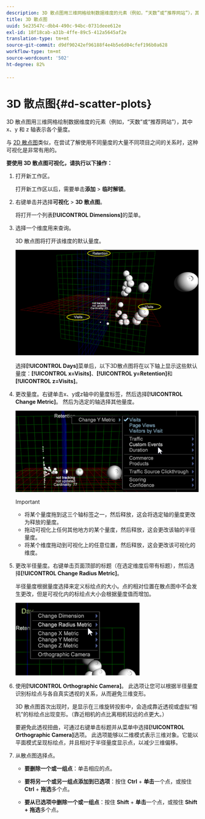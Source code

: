 ```yaml
---
description: 3D 散点图用三维网格绘制数据维度的元素（例如，“天数”或“推荐网站”），其中 x、y 和 z 轴表示各个量度。
title: 3D 散点图
uuid: 5e23547c-dbb4-490c-94bc-0731deee612e
exl-id: 18f18cab-a31b-4ffe-89c5-412a5645af2e
translation-type: tm+mt
source-git-commit: d9df90242ef96188f4e4b5e6d04cfef196b0a628
workflow-type: tm+mt
source-wordcount: '502'
ht-degree: 82%

---
```


# 3D 散点图{#d-scatter-plots}

3D 散点图用三维网格绘制数据维度的元素（例如，“天数”或“推荐网站”），其中 x、y 和 z 轴表示各个量度。

与 [2D 散点图](https://docs.adobe.com/content/help/en/data-workbench/using/client/t-open-ins.html#Scatter_Plots)类似，在尝试了解使用不同量度的大量不同项目之间的关系时，这种可视化是非常有用的。

**要使用 3D 散点图可视化，请执行以下操作：**

1. 打开新工作区。

   打开新工作区以后，需要单击&#x200B;**添加** > **临时解锁**。
1. 右键单击并选择&#x200B;**可视化** > **3D 散点图**。

   将打开一个列表&#x200B;**[!UICONTROL Dimensions]**&#x200B;的菜单。

1. 选择一个维度用来查询。

   3D 散点图将打开该维度的默认量度。

   ![](assets/3D_main.png)

   选择&#x200B;**[!UICONTROL Days]**&#x200B;菜单后，以下3D散点图将在以下轴上显示这些默认量度：**[!UICONTROL x=Visits]**、**[!UICONTROL y=Retention]**&#x200B;和&#x200B;**[!UICONTROL z=Visits]**。

1. 更改量度。右键单击x、y或z轴中的量度标签，然后选择&#x200B;**[!UICONTROL Change Metric]**。 然后为选定的轴选择其他量度。

   ![](assets/3D_change.png)

   >[!IMPORTANT]
   >
   >
   >    
   >    
   >    * 将某个量度拖到这三个轴标签之一，然后释放，这会将选定轴的量度更改为释放的量度。
   >    * 拖动可视化上任何其他地方的某个量度，然后释放，这会更改该轴的半径量度。
   >    * 将某个维度拖动到可视化上的任意位置，然后释放，这会更改该可视化的维度。


1. 更改半径量度。右键单击页面顶部的标题（在选定维度后带有标题），然后选择&#x200B;**[!UICONTROL Change Radius Metric]**。

   半径量度根据量度选择来定义标绘点的大小。点的相对位置在散点图中不会发生更改，但是可视化内的标绘点大小会根据量度值而增加。

   ![](assets/3D_change_radius.png)

1. 使用&#x200B;**[!UICONTROL Orthographic Camera]**。 此选项让您可以根据半径量度识别标绘点与各自真实透视的关系，从而避免三维变形。

   3D 散点图首次出现时，是显示在三维旋转投影中，会造成靠近透视或虚拟“相机”的标绘点出现变形。（靠近相机的点比离相机较远的点更大。）

   要避免此透视扭曲，可通过右键单击标题并从菜单中选择&#x200B;**[!UICONTROL Orthographic Camera]**&#x200B;选项。 此选项能够以二维模式表示三维对象。它能以平面模式呈现标绘点，并且相对于半径量度显示点，以减少三维偏移。

1. 从散点图选择点。

   * **要删除一个或一组点**：单击相应的点。
   * **要将另一个或另一组点添加到已选项**：按住 **Ctrl** + **单击**&#x200B;一个点，或按住 **Ctrl** + **拖选**&#x200B;多个点。

   * **要从已选项中删除一个或一组点**：按住 **Shift** + **单击**&#x200B;一个点，或按住 **Shift** **+** **拖选**&#x200B;多个点。

<!-- <a id="section_9C30F9799F1440F09278327002E6B47A"></a> -->

